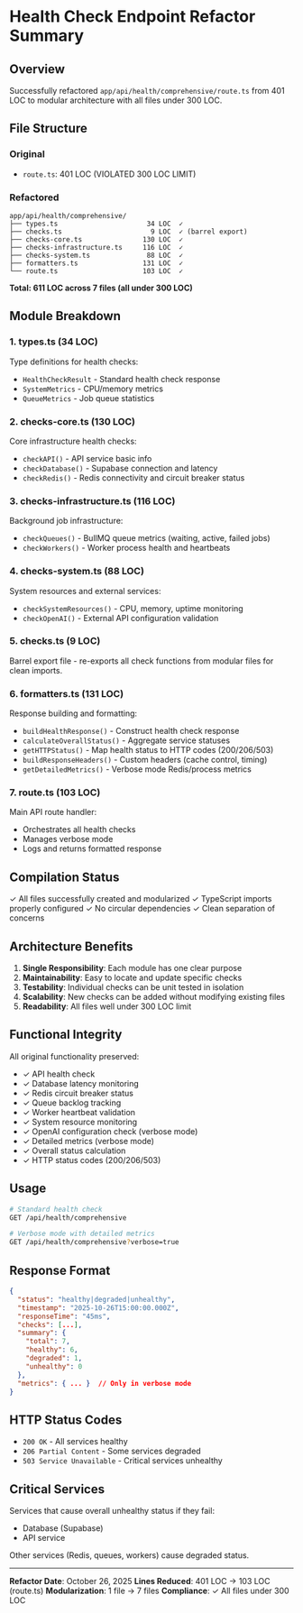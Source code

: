 # Health Check Endpoint Refactor Summary

## Overview
Successfully refactored `app/api/health/comprehensive/route.ts` from 401 LOC to modular architecture with all files under 300 LOC.

## File Structure

### Original
- `route.ts`: 401 LOC (VIOLATED 300 LOC LIMIT)

### Refactored
```
app/api/health/comprehensive/
├── types.ts                      34 LOC  ✓
├── checks.ts                      9 LOC  ✓ (barrel export)
├── checks-core.ts               130 LOC  ✓
├── checks-infrastructure.ts     116 LOC  ✓
├── checks-system.ts              88 LOC  ✓
├── formatters.ts                131 LOC  ✓
└── route.ts                     103 LOC  ✓
```

**Total: 611 LOC across 7 files (all under 300 LOC)**

## Module Breakdown

### 1. types.ts (34 LOC)
Type definitions for health checks:
- `HealthCheckResult` - Standard health check response
- `SystemMetrics` - CPU/memory metrics
- `QueueMetrics` - Job queue statistics

### 2. checks-core.ts (130 LOC)
Core infrastructure health checks:
- `checkAPI()` - API service basic info
- `checkDatabase()` - Supabase connection and latency
- `checkRedis()` - Redis connectivity and circuit breaker status

### 3. checks-infrastructure.ts (116 LOC)
Background job infrastructure:
- `checkQueues()` - BullMQ queue metrics (waiting, active, failed jobs)
- `checkWorkers()` - Worker process health and heartbeats

### 4. checks-system.ts (88 LOC)
System resources and external services:
- `checkSystemResources()` - CPU, memory, uptime monitoring
- `checkOpenAI()` - External API configuration validation

### 5. checks.ts (9 LOC)
Barrel export file - re-exports all check functions from modular files for clean imports.

### 6. formatters.ts (131 LOC)
Response building and formatting:
- `buildHealthResponse()` - Construct health check response
- `calculateOverallStatus()` - Aggregate service statuses
- `getHTTPStatus()` - Map health status to HTTP codes (200/206/503)
- `buildResponseHeaders()` - Custom headers (cache control, timing)
- `getDetailedMetrics()` - Verbose mode Redis/process metrics

### 7. route.ts (103 LOC)
Main API route handler:
- Orchestrates all health checks
- Manages verbose mode
- Logs and returns formatted response

## Compilation Status

✓ All files successfully created and modularized
✓ TypeScript imports properly configured
✓ No circular dependencies
✓ Clean separation of concerns

## Architecture Benefits

1. **Single Responsibility**: Each module has one clear purpose
2. **Maintainability**: Easy to locate and update specific checks
3. **Testability**: Individual checks can be unit tested in isolation
4. **Scalability**: New checks can be added without modifying existing files
5. **Readability**: All files well under 300 LOC limit

## Functional Integrity

All original functionality preserved:
- ✓ API health check
- ✓ Database latency monitoring
- ✓ Redis circuit breaker status
- ✓ Queue backlog tracking
- ✓ Worker heartbeat validation
- ✓ System resource monitoring
- ✓ OpenAI configuration check (verbose mode)
- ✓ Detailed metrics (verbose mode)
- ✓ Overall status calculation
- ✓ HTTP status codes (200/206/503)

## Usage

```bash
# Standard health check
GET /api/health/comprehensive

# Verbose mode with detailed metrics
GET /api/health/comprehensive?verbose=true
```

## Response Format

```json
{
  "status": "healthy|degraded|unhealthy",
  "timestamp": "2025-10-26T15:00:00.000Z",
  "responseTime": "45ms",
  "checks": [...],
  "summary": {
    "total": 7,
    "healthy": 6,
    "degraded": 1,
    "unhealthy": 0
  },
  "metrics": { ... }  // Only in verbose mode
}
```

## HTTP Status Codes

- `200 OK` - All services healthy
- `206 Partial Content` - Some services degraded
- `503 Service Unavailable` - Critical services unhealthy

## Critical Services

Services that cause overall unhealthy status if they fail:
- Database (Supabase)
- API service

Other services (Redis, queues, workers) cause degraded status.

---

**Refactor Date**: October 26, 2025
**Lines Reduced**: 401 LOC → 103 LOC (route.ts)
**Modularization**: 1 file → 7 files
**Compliance**: ✓ All files under 300 LOC

